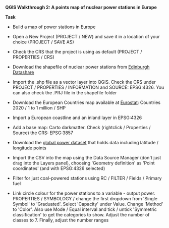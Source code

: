 **QGIS Walkthrough 2: A points map of nuclear power stations in Europe**

**Task**
- Build a map of power stations in Europe

- Open a New Project (PROJECT / NEW) and save it in a location of your choice (PROJECT / SAVE AS)

- Check the CRS that the project is using as default (PROJECT / PROPERTIES / CRS)

- Download the shapefile of nuclear power stations from [Edinburgh Datashare](https://datashare.ed.ac.uk/handle/10283/2464?show=full)

- Import the .shp file as a vector layer into QGIS. Check the CRS under PROJECT / PROPERTIES / INFORMATION and SOURCE: EPSG:4326. You can also check the .PRJ file in the shapefile folder

- Download the European Countries map available at [Eurostat](https://ec.europa.eu/eurostat/web/gisco/geodata/reference-data/administrative-units-statistical-units/countries): Countries 2020 / 1 to 1 million / SHP

- Import a European coastline and an inland layer in EPSG:4326

- Add a base map: Carto darkmatter. Check (rightclick / Properties / Source) the CRS: EPSG:3857

- Download the [global power dataset](https://datasets.wri.org/dataset/globalpowerplantdatabase) that holds data including latitude / longitude points

- Import the CSV into the map using the Data Source Manager (don't just drag into the Layers panel), choosing 'Geometry definition' as 'Point coordinates' (and with EPSG:4326 selected)

- Filter for just coal-powered stations using RC / FILTER / Fields / Primary fuel

- Link circle colour for the power stations to a variable - output power. PROPERTIES / SYMBOLOGY /  change the first dropdown from 'Single Symbol' to 'Graduated'. Select 'Capacity' under Value. Change 'Method' to 'Color'. Also use Mode / Equal interval and tick / untick 'Symmetric classification' to get the categories to show. Adjust the number of classes to 7. Finally, adjust the number ranges
